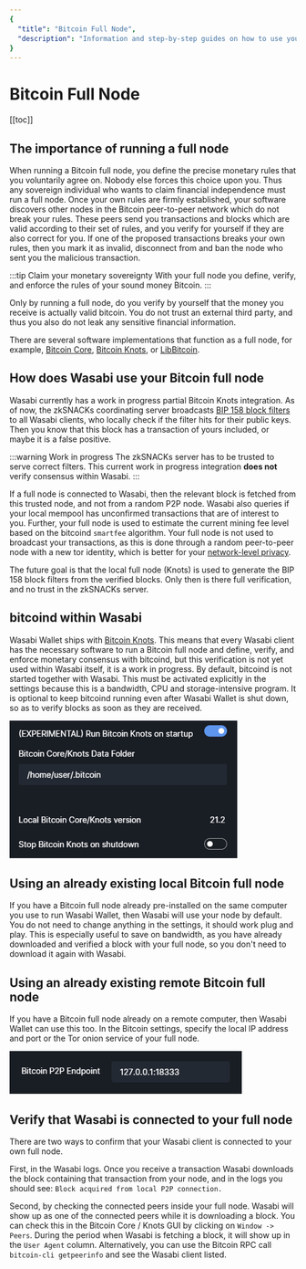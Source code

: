 ```yaml
---
{
  "title": "Bitcoin Full Node",
  "description": "Information and step-by-step guides on how to use your own Bitcoin Core full node together with Wasabi Wallet. This is the Wasabi documentation, an archive of knowledge about the open-source, non-custodial and privacy-focused Bitcoin wallet for desktop."
}
---
```


# Bitcoin Full Node

[[toc]]

## The importance of running a full node

When running a Bitcoin full node, you define the precise monetary rules that you voluntarily agree on.
Nobody else forces this choice upon you.
Thus any sovereign individual who wants to claim financial independence must run a full node.
Once your own rules are firmly established, your software discovers other nodes in the Bitcoin peer-to-peer network which do not break your rules.
These peers send you transactions and blocks which are valid according to their set of rules, and you verify for yourself if they are also correct for you.
If one of the proposed transactions breaks your own rules, then you mark it as invalid, disconnect from and ban the node who sent you the malicious transaction.

:::tip Claim your monetary sovereignty
With your full node you define, verify, and enforce the rules of your sound money Bitcoin.
:::

Only by running a full node, do you verify by yourself that the money you receive is actually valid bitcoin.
You do not trust an external third party, and thus you also do not leak any sensitive financial information.

There are several software implementations that function as a full node, for example, [Bitcoin Core](https://bitcoincore.org/), [Bitcoin Knots](https://bitcoinknots.org/), or [LibBitcoin](https://libbitcoin.info/).

## How does Wasabi use your Bitcoin full node

Wasabi currently has a work in progress partial Bitcoin Knots integration.
As of now, the zkSNACKs coordinating server broadcasts [BIP 158 block filters](https://github.com/bitcoin/bips/blob/master/bip-0158.mediawiki) to all Wasabi clients, who locally check if the filter hits for their public keys.
Then you know that this block has a transaction of yours included, or maybe it is a false positive.

:::warning Work in progress
The zkSNACKs server has to be trusted to serve correct filters.
This current work in progress integration **does not** verify consensus within Wasabi. 
:::

If a full node is connected to Wasabi, then the relevant block is fetched from this trusted node, and not from a random P2P node.
Wasabi also queries if your local mempool has unconfirmed transactions that are of interest to you.
Further, your full node is used to estimate the current mining fee level based on the bitcoind `smartfee` algorithm.
Your full node is not used to broadcast your transactions, as this is done through a random peer-to-peer node with a new tor identity, which is better for your [network-level privacy](/why-wasabi/NetworkLevelPrivacy.md).

The future goal is that the local full node (Knots) is used to generate the BIP 158 block filters from the verified blocks.
Only then is there full verification, and no trust in the zkSNACKs server.

## bitcoind within Wasabi

Wasabi Wallet ships with [Bitcoin Knots](https://bitcoinknots.org).
This means that every Wasabi client has the necessary software to run a Bitcoin full node and define, verify, and enforce monetary consensus with bitcoind, but this verification is not yet used within Wasabi itself, it is a work in progress.
By default, bitcoind is not started together with Wasabi.
This must be activated explicitly in the settings because this is a bandwidth, CPU and storage-intensive program.
It is optional to keep bitcoind running even after Wasabi Wallet is shut down, so as to verify blocks as soon as they are received.

![Wasabi Wallet Bitcoin Knots full node integration](/SettingsBitcoinCore.png "Wasabi Wallet Bitcoin Knots full node integration")

## Using an already existing local Bitcoin full node

If you have a Bitcoin full node already pre-installed on the same computer you use to run Wasabi Wallet, then Wasabi will use your node by default.
You do not need to change anything in the settings, it should work plug and play.
This is especially useful to save on bandwidth, as you have already downloaded and verified a block with your full node, so you don't need to download it again with Wasabi.

## Using an already existing remote Bitcoin full node

If you have a Bitcoin full node already on a remote computer, then Wasabi Wallet can use this too.
In the Bitcoin settings, specify the local IP address and port or the Tor onion service of your full node.

![Wasabi Wallet remote Bitcoin P2P full node endpoint](/SettingsBitcoinCoreRemote.png "Wasabi Wallet remote Bitcoin P2P full node endpoint")

## Verify that Wasabi is connected to your full node

There are two ways to confirm that your Wasabi client is connected to your own full node.

First, in the Wasabi logs.
Once you receive a transaction Wasabi downloads the block containing that transaction from your node, and in the logs you should see:
`Block acquired from local P2P connection.`

Second, by checking the connected peers inside your full node.
Wasabi will show up as one of the connected peers while it is downloading a block.
You can check this in the Bitcoin Core / Knots GUI by clicking on `Window -> Peers`.
During the period when Wasabi is fetching a block, it will show up in the `User Agent` column.
Alternatively, you can use the Bitcoin RPC call `bitcoin-cli getpeerinfo` and see the Wasabi client listed.

